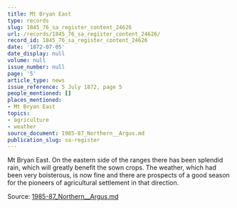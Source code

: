 ```yaml
---
title: Mt Bryan East
type: records
slug: 1845_76_sa_register_content_24626
url: /records/1845_76_sa_register_content_24626/
record_id: 1845_76_sa_register_content_24626
date: '1872-07-05'
date_display: null
volume: null
issue_number: null
page: '5'
article_type: news
issue_reference: 5 July 1872, page 5
people_mentioned: []
places_mentioned:
- Mt Bryan East
topics:
- agriculture
- weather
source_document: 1985-87_Northern__Argus.md
publication_slug: sa-register
---
```


Mt Bryan East.  On the eastern side of the ranges there has been splendid rain, which will greatly benefit the sown crops.  The weather, which had been very boisterous, is now fine and there are prospects of a good season for the pioneers of agricultural settlement in that direction.

Source: [1985-87_Northern__Argus.md](/downloads/markdown/1985-87_Northern__Argus.md)
